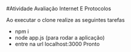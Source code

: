 #Atividade Avaliação Internet E Protocolos

 Ao executar o clone realize as seguintes tarefas
- npm i
- node app.js (para rodar a aplicação)
- entre na url localhost:3000
Pronto
